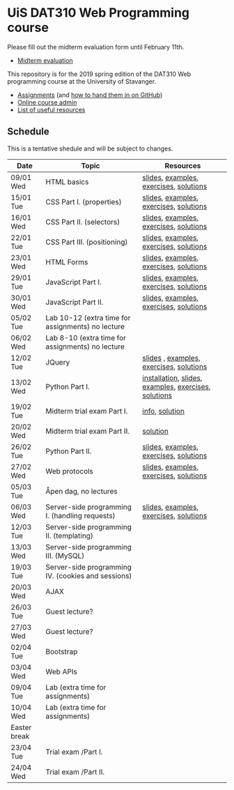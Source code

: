   # UiS DAT310 Web Programming course

Please fill out the midterm evaluation form until February 11th.
  - [Midterm evaluation](https://goo.gl/forms/kBwdxA8rCzyNtdqz2) 

This repository is for the 2019 spring edition of the DAT310 Web programming course at the University of Stavanger.

  - [Assignments](https://github.com/uis-dat310-spring19/assignments) (and [how to hand them in on GitHub](HOWTO_GitHub.md))
  - [Online course admin](http://www2.ux.uis.no/~ljehl/dat310/)
  - [List of useful resources](Resources.md)
  
  
  
## Schedule 
 
This is a tentative shedule and will be subject to changes.

| Date | Topic | Resources |
| --- | --- | --- |
| 09/01 Wed | HTML basics | [slides](https://speakerdeck.com/ljehl/web-programming-html-basics), [examples](examples/html/basic), [exercises](exercises/html/basic), [solutions](solutions/html/basic)|
| 15/01 Tue | CSS Part I. (properties) | [slides](https://speakerdeck.com/ljehl/web-programming-css-p1), [examples](examples/css/properties), [exercises](exercises/css/properties), [solutions](solutions/css/properties) |
| 16/01 Wed | CSS Part II. (selectors) |  [slides](https://speakerdeck.com/ljehl/css-part-ii-selectors), [examples](examples/css/selectors), [exercises](exercises/css/selectors), [solutions](solutions/css/selectors) |
| 22/01 Tue | CSS Part III. (positioning) |  [slides](https://speakerdeck.com/ljehl/css-part-iii-positioning), [examples](examples/css/positioning), [exercises](exercises/css/positioning), [solutions](solutions/css/positioning) |
| 23/01 Wed | HTML Forms |  [slides](https://speakerdeck.com/ljehl/html-forms), [examples](examples/html/forms), [exercises](exercises/html/forms), [solutions](solutions/html/forms) |
| 29/01 Tue | JavaScript Part I.  | [slides](https://speakerdeck.com/ljehl/dat310-js-p1), [examples](examples/js/basics), [exercises](exercises/js/basics), [solutions](solutions/js/basics) |
| 30/01 Wed | JavaScript Part II. | [slides](https://speakerdeck.com/ljehl/dat310-js-p2), [examples](examples/js/events_dom), [exercises](exercises/js/events_dom), [solutions](solutions/js/events_dom) |
| 05/02 Tue | Lab 10-12 (extra time for assignments) no lecture | |
| 06/02 Wed | Lab 8-10 (extra time for assignments) no lecture  | |
| 12/02 Tue | JQuery | [slides](https://speakerdeck.com/ljehl/dat310-jquery-0b62ca41-e661-4408-87eb-ba4957db2bc4) , [examples](examples/jquery), [exercises](exercises/jquery), [solutions](solutions/jquery) |
| 13/02 Wed | Python Part I. | [installation](HOWTO_Python.md), [slides](https://speakerdeck.com/ljehl/python-p1), [examples](examples/python/basics), [exercises](exercises/python/basics), [solutions](solutions/python/basics) |
| 19/02 Tue | Midterm trial exam Part I. | [info](Midterm_Trial.md), [solution](solutions/exam) |
| 20/02 Wed | Midterm trial exam Part II. | [solution](solutions/exam) |
| 26/02 Tue | Python Part II. | [slides](https://speakerdeck.com/ljehl/dat310-python-p2), [examples](examples/python/basics), [exercises](exercises/python/basics), [solutions](solutions/python/basics) |
| 27/02 Wed | Web protocols | [slides](https://speakerdeck.com/ljehl/dat310-http), [examples](examples/python/http), [exercises](exercises/python/http), [solutions](solutions/python/http) |
| 05/03 Tue | Åpen dag, no lectures | |
| 06/03 Wed | Server-side programming I. (handling requests) | [slides](https://speakerdeck.com/ljehl/dat310-server-p1), [examples](examples/python/flask), [exercises](exercises/python/flask1), [solutions](solutions/python/flask1) |
| 12/03 Tue | Server-side programming II. (templating) | |
| 13/03 Wed | Server-side programming III. (MySQL) | |
| 19/03 Tue | Server-side programming IV. (cookies and sessions) | |
| 20/03 Wed | AJAX | |
| 26/03 Tue | Guest lecture? | |
| 27/03 Wed | Guest lecture? | |
| 02/04 Tue | Bootstrap | |
| 03/04 Wed | Web APIs | |
| 09/04 Tue | Lab (extra time for assignments) | |
| 10/04 Wed | Lab (extra time for assignments) | |
| Easter break |
| 23/04 Tue | Trial exam /Part I. | |
| 24/04 Wed | Trial exam /Part II. | |
